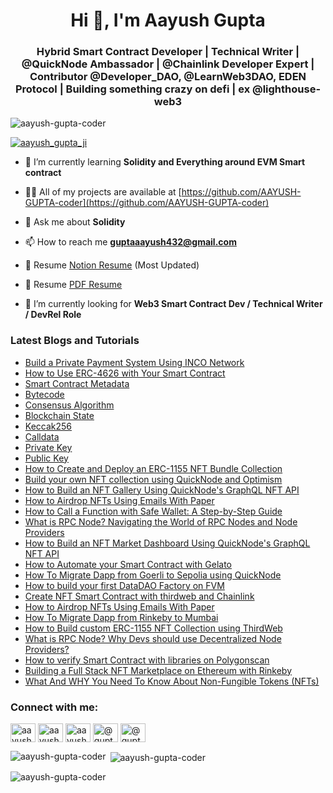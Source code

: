 <h1 align="center">Hi 👋, I'm Aayush Gupta</h1>
<h3 align="center">Hybrid Smart Contract Developer | Technical Writer | @QuickNode Ambassador | @Chainlink Developer Expert | Contributor @Developer_DAO, @LearnWeb3DAO, EDEN Protocol | Building something crazy on defi | ex @lighthouse-web3 </h3>

<p align="left"> <img src="https://komarev.com/ghpvc/?username=aayush-gupta-coder&label=Profile%20views&color=0e75b6&style=flat" alt="aayush-gupta-coder" /> </p>



<p align="left"> <a href="https://twitter.com/aayush_gupta_ji" target="blank"><img src="https://img.shields.io/twitter/follow/aayush_gupta_ji?logo=twitter&style=for-the-badge" alt="aayush_gupta_ji" /></a> </p>

- 🌱 I’m currently learning **Solidity and Everything around EVM Smart contract**

- 👨‍💻 All of my projects are available at [https://github.com/AAYUSH-GUPTA-coder](https://github.com/AAYUSH-GUPTA-coder)

- 💬 Ask me about **Solidity**

- 📫 How to reach me **guptaaayush432@gmail.com**

- 📄 Resume [Notion Resume](https://buttercup-bard-08b.notion.site/GM-I-am-Aayush-Gupta-985800e316f4448aae5d5d88b01a164d) (Most Updated)

- 📄 Resume [PDF Resume](https://drive.google.com/file/d/1d6BE_ZU0M60IUdku9hsjRUbihPw9PHtJ/view?usp=sharing)

- 🌱 I’m currently looking for **Web3 Smart Contract Dev / Technical Writer / DevRel Role**

<h3 align="left">Latest Blogs and Tutorials</h3>

- <a href="https://aayushguptaji.hashnode.dev/build-a-private-payment-system-using-inco-network" target="blank">Build a Private Payment System Using INCO Network</a>
- <a href="https://www.quicknode.com/guides/ethereum-development/smart-contracts/how-to-use-erc-4626-with-your-smart-contract/" target="blank">How to Use ERC-4626 with Your Smart Contract</a>
- <a href="https://www.cyfrin.io/glossary/smart-contract-metadata" target="blank">Smart Contract Metadata</a>
- <a href="https://www.cyfrin.io/glossary/bytecode" target="blank">Bytecode</a>
- <a href="https://www.cyfrin.io/glossary/consensus-algorithm" target="blank">Consensus Algorithm</a>
- <a href="https://www.cyfrin.io/glossary/state" target="blank">Blockchain State</a>
- <a href="https://www.cyfrin.io/glossary/keccak256" target="blank">Keccak256</a>
- <a href="https://www.cyfrin.io/glossary/calldata" target="blank">Calldata</a>
- <a href="https://www.cyfrin.io/glossary/private-key#what-are-private-keys-used-for" target="blank">Private Key</a>
- <a href="https://www.cyfrin.io/glossary/public-key" target="blank">Public Key</a>
- <a href="https://dev.to/aayushguptacoder/how-to-create-and-deploy-an-erc-1155-nft-bundle-collection-489i" target="blank">How to Create and Deploy an ERC-1155 NFT Bundle Collection</a>
- <a href="https://aayushguptaji.hashnode.dev/build-your-own-nft-collection-using-quicknode-and-optimism" target="blank">Build your own NFT collection using QuickNode and Optimism</a>
- <a href="https://aayushguptaji.hashnode.dev/how-to-build-an-nft-gallery-using-quicknodes-graphql-nft-api" target="blank">How to Build an NFT Gallery Using QuickNode's GraphQL NFT API</a>
- <a href="https://aayushguptaji.hashnode.dev/how-to-airdrop-nfts-using-emails-with-paper" target="blank">How to Airdrop NFTs Using Emails With Paper</a>
- <a href="https://aayushguptaji.hashnode.dev/how-to-call-a-function-with-safe-wallet-a-step-by-step-guide" target="blank">How to Call a Function with Safe Wallet: A Step-by-Step Guide</a>
- <a href="https://aayushguptaji.hashnode.dev/what-is-rpc-node-navigating-the-world-of-rpc-nodes-and-node-providers" target="blank">What is RPC Node? Navigating the World of RPC Nodes and Node Providers</a>
- <a href="https://blog.developerdao.com/how-to-build-an-nft-market-dashboard-using-quicknodes-graphql-nft-api" target="blank">How to Build an NFT Market Dashboard Using QuickNode's GraphQL NFT API</a>
- <a href="https://blog.developerdao.com/automate-your-smart-contract-with-gelato" target="blank">How to Automate your Smart Contract with Gelato</a>
- <a href="https://aayushguptaji.hashnode.dev/how-to-migrate-dapp-from-goerli-to-sepolia-using-quicknode" target="blank">How To Migrate Dapp from Goerli to Sepolia using QuickNode</a>
- <a href="https://aayushguptaji.hashnode.dev/how-to-build-your-first-datadao-factory-on-fvm" target="blank">How to build your first DataDAO Factory on FVM </a>
- <a href="https://aayushguptaji.hashnode.dev/create-nft-smart-contract-with-thirdweb-and-chainlink" target="blank">Create NFT Smart Contract with thirdweb and Chainlink</a>
- <a href="https://aayushguptaji.hashnode.dev/how-to-airdrop-nfts-using-emails-with-paper" target="blank">How to Airdrop NFTs Using Emails With Paper</a>
- <a href="https://dev.to/aayushguptacoder/how-to-migrate-dapp-from-rinkeby-to-mumbai-460j" target="blank">How To Migrate Dapp from Rinkeby to Mumbai</a>
- <a href="https://aayushguptaji.hashnode.dev/how-to-build-custom-erc-1155-nft-collection-using-thirdweb" target="blank">How to Build custom ERC-1155 NFT Collection using ThirdWeb</a>
- <a href="https://aayushguptaji.hashnode.dev/what-is-rpc-node-why-devs-should-use-decentralized-node-providers" target="blank">What is RPC Node? Why Devs should use Decentralized Node Providers?</a>
- <a href="https://aayushguptaji.hashnode.dev/how-to-verify-smart-contract-with-libraries-and-constructor-parameters-on-polygonscan" target="blank">How to verify Smart Contract with libraries on Polygonscan</a>
- <a href="https://medium.com/@guptaaayush432/building-a-full-stack-nft-marketplace-on-ethereum-with-rinkeby-6281a7e07f2" target="blank">Building a Full Stack NFT Marketplace on Ethereum with Rinkeby</a>
- <a href="https://medium.com/@guptaaayush432/what-and-why-you-need-to-know-about-non-fungible-tokens-nfts-30256c12129" target="blank">What And WHY You Need To Know About Non-Fungible Tokens (NFTs)</a>

<h3 align="left">Connect with me:</h3>
<p align="left">
<a href="https://dev.to/aayushguptacoder" target="blank"><img align="center" src="https://raw.githubusercontent.com/rahuldkjain/github-profile-readme-generator/master/src/images/icons/Social/devto.svg" alt="aayushguptacoder" height="30" width="40" /></a>
<a href="https://twitter.com/aayush_gupta_ji" target="blank"><img align="center" src="https://raw.githubusercontent.com/rahuldkjain/github-profile-readme-generator/master/src/images/icons/Social/twitter.svg" alt="aayush_gupta_ji" height="30" width="40" /></a>
<a href="https://www.linkedin.com/in/aayushguptaji/" target="blank"><img align="center" src="https://raw.githubusercontent.com/rahuldkjain/github-profile-readme-generator/master/src/images/icons/Social/linked-in-alt.svg" alt="aayush-gupta-20023b183/" height="30" width="40" /></a>
<a href="https://medium.com/@guptaaayush432" target="blank"><img align="center" src="https://raw.githubusercontent.com/rahuldkjain/github-profile-readme-generator/master/src/images/icons/Social/medium.svg" alt="@guptaaayush432" height="30" width="40" /></a>
<a href="https://aayushguptaji.hashnode.dev/" target="blank"><img align="center" src="https://raw.githubusercontent.com/rahuldkjain/github-profile-readme-generator/master/src/images/icons/Social/hashnode.svg" alt="@guptaaayush432" height="30" width="40" /></a>
</p>

<p><img align="left" src="https://github-readme-stats.vercel.app/api/top-langs?username=aayush-gupta-coder&show_icons=true&locale=en&layout=compact" alt="aayush-gupta-coder" /></p>

<p>&nbsp;<img align="center" src="https://github-readme-stats.vercel.app/api?username=aayush-gupta-coder&show_icons=true&locale=en" alt="aayush-gupta-coder" /></p>

<p><img align="center" src="https://github-readme-streak-stats.herokuapp.com/?user=aayush-gupta-coder&" alt="aayush-gupta-coder" /></p>


<!---
AAYUSH-GUPTA-coder/AAYUSH-GUPTA-coder is a ✨ special ✨ repository because its `README.md` (this file) appears on your GitHub profile.
You can click the Preview link to take a look at your changes.
--->

